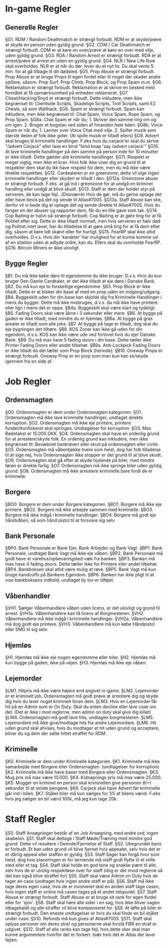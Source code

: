 # In-game Regler
## Generelle Regler
§G1. RDM / Random Deathmatch er strængt forbudt. RDM er at skyde/prøve at skyde en person uden gyldig grund.
§G2. CDM / Car Deathmatch er strængt forbudt. CDM er at køre en over/prøve at køre en over med vilje, uden gyldig grund.
§G3. RDA / Random Arrest er strængt forbudt. RDA er at arrest/prøve at arrest en uden en gyldig grund.
§G4. NLR / New Life Rule skal overholdes. NLR er at når du dør, lever du et nyt liv. Du skal vente 5 min. for at gå tilbage til dit dødsted.
§G5. Prop Abuse er strængt forbudt. Prop Abuse er at bruge Props til egen fordel eller til noget der skader andre spillere, såsom: Prop Surf, Prop Climb, Prop Block, og Prop Spam m.m.
§G6. Reklamation er strængt forbudt. Reklamation er at skrive en besked med formålet at få opmærksomhed på enheden reklameret.
§G7. Cheat/Hacking/Snyd er strængt forbudt. Dette inkludere, men ikke begrænset til: Clientside Scripts, Skadelige Scripts, Troll Scripts, samt E2 Cheats, så som Wallhack.
§G8. Spam er strængt forbudt. Spam kan inkludere, men ikke begrænset til: Chat Spam, Voice Spam, Rope Spam, og Prop Spam.
§G8a. Chat Spam er når du; 1. Skriver den samme ting om og om igen. 2. Bruger et bogstav ved siden af hinanden hele tiden.
§G8b. Voice Spam er når du; 1. Larmer over Voice Chat med vilje. 2. Spiller musik som største delen af folk ikke gider. (At spille musik er tilladt ellers)
§G9. Advert skal bruges til kriminelle handlinger. F.eks hvis du carjack'er skal du skrive "/advert Carjack" eller lave en bind "bind knap 'say /advert carjack'"
§G10. At lave kriminelle handlinger på den samme på person inde for 10 minutter er ikke tilladt. Dette gælder alle kriminelle handlinger.
§G11. Respekt er meget vigtig, men ikke et krav. Hvis folk ikke viser dig en grund til at respekter dem skal du ikk have respekt for dem, men du må ikke være direkte respektløs.
§G12. Cardealeren er en greenzone; dette vil sige ingen kriminelle handlinger eller skyderi er tilladt i den.
§G12a. Greenzone abuse er strængt forbudt. F.eks. at gå ind i greenzone for at undgå en kriminel handling eller undgå at blive skudt.
§G13. Staff er dem der holder styr på serveren, de kan tage fejl...(Desværre) Hvis de gør, må du gerne optage det eller have bevis på det og sende til Atlas#7005.
§G13a. Staff Abuse kan ske, derfor vil vi bede dig at optage det og sende direkte til Atlas#7005. Hvis du fanger en der abuser og rapporter dem, får du en lille gave som tak.
§G14. Cop Baiting er halvt-så-strængt forbudt. Cop Baiting er at gøre ting for at få Politiet efter sig. Dette er ikke tilladt normalt, men hvis serveren er halv død og Politiet intet laver, har du tilladelse til at gøre små ting for at få dem efter dig, såsom at køre lidt skævt eller for hurtigt.
§G15. FearRP skal ikke altid overholdes. D.v.s. Hvis din 'karakter' har mulighed for at kunne komme ud af en sitation uden at adlyde ordre, kan du. Ellers skal du overholde FearRP.
§G16. Bitcoin Miners er ikke ulovligt.
## Bygge Regler
§B1. Du må ikke købe døre til egendomme du ikke bruger. D.v.s. Hvis du kun bruger Den Gamle Cardealer, er det ikke tilladt at eje døre i Danske Bank.
§B2. Du må kun eje to forskellige egendomme.
§B3. Prop Block er ikke tilladt. Dette er at bloker din base af med en prop uden en indgang/udgang.
§B4. Byggeskilt uden for din base kan skjolde dig fra Kriminelle Handlinger i mens du bygger. Dette må ikke misbruges, d.v.s. du må ikke have printere eller lign i mens det er oppe.
§B4a. Byggeskilt skal være klart og tydeligt.
§B5. Fading Doors skal være åbne i 3 sekunder eller mere.
§B6. At bygge på gaden er ikke tilladt, med mindre du er hjemløs.
§B6a. At bygge på gras arealer er tilladt som alle jobs.
§B7. At bygge på tage er tilladt, dog skal du eje bygningen det tilhøre.
§B8. KOS Zoner kan ikke gå uden for din egendom, d.v.s. KOS kan ikke være ude ved fortovet hvis du ejer Danske Bank.
§B9. Du må max have 5 fading doors i din base. Dette tæller ikke Printer Fading Doors eller andet tilbehør.
§B9a. Anti-Lockpick Fading Doors er ikke tilladt da det tæller som Prop Block (herinde).
§B10. Oneway Props er strængt forbudt. Oneway Prop er en prop som man kun kan se/skyde igennem fra en side af.
# Job Regler
## Ordensmagten
§O0. Ordensmagten er dem under Ordensmagten kategorien.
§O1. Ordensmagten må ikke lave kriminelle handlinger, undtaget direkte korruption.
§O2. Ordensmagten må ikke eje printere, printere fundet/konfiskeret skal springes. Undtagelser for korruption.
§O3. Max Bødetakst er 15.000 DKK.
§O4. Ordensmagten skal have en ordenlig grund for at arrestere/skyde folk. En ordenlig grund kan inkludere, men ikke begrænset til: Bevæbnet bankrøveri eller skud på ordenmagten eller civile.
§O5. Ordensmagten må våbentjekke hvem som helst, dog har folk tilladelse til at sige nej, hvis Ordensmagten ikke stopper er det grund til at blive skudt.
§O6. Ordensmagten skal gå efter at skyde hjulende på biler, med mindre føren er direkte farlig.
§O7. Ordensmagten må ikke springe biler uden gyldig grund.
§O8. Ordensmagten må ikke arrestere kriminelle bare fordi de er kriminelle.
## Borgere
§BO0. Borgere er dem under Borgere kategorien.
§BO1. Borgere må ikke eje printere.
§BO2. Borgere må ikke arbejde sammen med kriminelle.
§BO3. Borgere må ikke indgå i kriminelle handlinger.
§BO4. Borgere må godt eje håndvåben, så som hånd pistol til at forsvare sig selv.
## Bank Personale
§BP0. Bank Personale er Bank Ejer, Bank Arbejder og Bank Vagt.
§BP1. Bank Personale, undtaget Bank Vagt må ikke eje våben.
§BP2. Bank Personale må godt have et varehus/opbevaringsted væk fra banken.
§BP3. Banken må max have 4 fading doors. Dette tæller ikke for Printere eller andet tilbehør.
§BP4. Bankboksen skal altid være mulig at røve.
§BP5. Bank Vagt må kun bruge handcuffs på Bankens Egendom.
§BP6. Banken har ikke pligt til at vise bankboksens indhold, undtaget by lov er tilføjet.
## Våbenhandler
§VH1. Sælger Våbenhandlere våben uden licens, er det ulovligt og grund til arrest.
§VH1a. Våbenhandlere kan få licens af Borgmesteren.
§VH2. Våbenhandlere må ikke indgå i kriminelle handlinger.
§VH2a. Våbenhandlere må dog godt eje printere.
§VH3. Våbenhandlere må kun købe Håndpistol eller SMG til sig selv.
## Hjemløs
§H1. Hjemløs må ikke eje nogen egendomme eller biler.
§H2. Hjemløs må kun bygge på gaden, ikke på vejen.
§H3. Hjemløs må ikke eje våben.
## Lejemorder
§LM1. Hitpris må ikke være højere end angivet in-game.
§LM2. Lejemorder er et kriminelt job, Ordensmagten må godt prøve at arrestere dig og skyde dig hvis du laver noget kriminelt foran dem.
§LM3. Hvis en Lejemorder får hit på en Admin som er On Duty. Skal du enten decline eller lave case om det. (Det er ikke i mod reglerne, men admin on duty skal give dig killet)
§LM4. Ordensmagten må godt lave hits, undtagen borgmesteren.
§LM5. Lejemordere må ikke give/modtage hits fra andre Lejemordere.
§LM6. Hit uden grund skal afvises, hvis du modtager et hit uden grund og acceptere, bliver du og dem der satte hittet straffet for RDM.
## Kriminelle
§K0. Kriminelle er dem under Kriminelle kategorien.
§K1. Kriminelle må ikke samarbejde med Borgere eller Ordensmagten. (undtagelser for korruption)
§K2. Kriminelle må ikke have baser med Borgere eller Ordensmagten.
§K3. Mug pris må max være 10.000.
§K4. Kidnapnings pris må max være 25.000.
§K5. Mugger en kriminel en person skal kriminellen give personen 8(+) sekunder til at smide pengene.
§K6. Carjack skal have Advert før kriminelle går ind i bilen.
§K7. Stjålet biler må kun sælges for 1/5 af bilens værdi. F.eks hvis jeg sælger en bil værd 100k, må jeg kun tage 20k.
# Staff Regler
§S0. Staff Ansøgninger består af en Job Ansøgning, med andre ord; ingen skabelon.
§S1. Staff skal deltage i Staff Møde/Træning med mindre god grund. Dette vil resultere i Demote/Fjernelse af Staff.
§S2. Ubegrundet bans er forbudt. Et ban uden grund vil blive fjernet hvis appealet, selv hvis det er et dårlig appeal eller staffen er gyldig.
§S3. Staff Sager kan forgå hvor som helst, dog hvis placeringen er for larmende må staff godt flytte til et stille sted eller et tag.
§S4. Staff skal holde en god tone og snakke pænt til alle, selv hvis de er utrolig respektløse over for staff (dog er det imod reglerne så det kan også blive straffet for)
§S5. Staff skal være Admin on Duty hvis de tager en case (undtaget hvis ingen andre staff er på).
§S6. Staff må ikke tage deres egen case, hvis de er involveret skal en anden staff tage casen, hvis ingen staff er online må casen tages på et andet tidspunkt.
§S7. Staff Abuse er strængt forbudt. Staff Abuse er at bruge sit rank for egen fordel eller for 'sjov'.
§S8. Staff skal høre alle sider i en sag, hvis ikke bliver sagen tilbagekaldt og alle straffer vil blive kompenseret for.
§S9. At løfte på biler er strængt forbudt. Den eneste undtagelser er hvis du skal finde en bil stjålet under case.
§S10. Refunds må kun gives af Atlas#7005.
§S11. Staff skal oplyse personer om deres straf og personerne skal forstå FØR en straf er udgivet.
§S12. Staff af alle ranks kan tage fejl, hvis dette sker skal man kunne argumentere hvorfor det er forkert. Især hvis det er Atlas der laver fejlen.